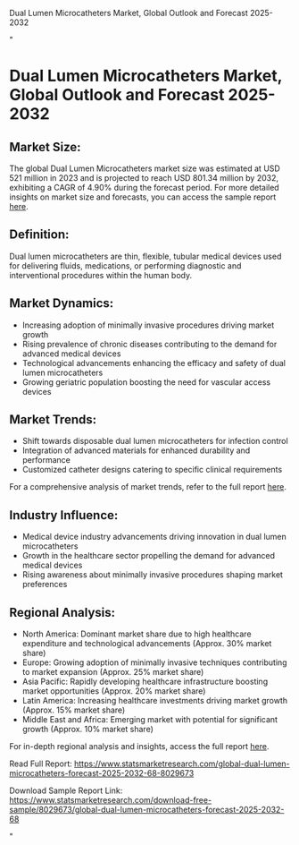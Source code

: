 Dual Lumen Microcatheters Market, Global Outlook and Forecast 2025-2032

"<!DOCTYPE html>
<html>
<head>
	<title>Dual Lumen Microcatheters Market, Global Outlook and Forecast 2025-2032</title>
</head>
<body>

<h1>Dual Lumen Microcatheters Market, Global Outlook and Forecast 2025-2032</h1>

<h2>Market Size:</h2>
<p>The global Dual Lumen Microcatheters market size was estimated at USD 521 million in 2023 and is projected to reach USD 801.34 million by 2032, exhibiting a CAGR of 4.90% during the forecast period. For more detailed insights on market size and forecasts, you can access the sample report <a href='https://www.statsmarketresearch.com/download-free-sample/8029673/global-dual-lumen-microcatheters-forecast-2025-2032-68'>here</a>.</p>

<h2>Definition:</h2>
<p>Dual lumen microcatheters are thin, flexible, tubular medical devices used for delivering fluids, medications, or performing diagnostic and interventional procedures within the human body.</p>

<h2>Market Dynamics:</h2>
<ul>
	<li>Increasing adoption of minimally invasive procedures driving market growth</li>
	<li>Rising prevalence of chronic diseases contributing to the demand for advanced medical devices</li>
	<li>Technological advancements enhancing the efficacy and safety of dual lumen microcatheters</li>
	<li>Growing geriatric population boosting the need for vascular access devices</li>
</ul>

<h2>Market Trends:</h2>
<ul>
	<li>Shift towards disposable dual lumen microcatheters for infection control</li>
	<li>Integration of advanced materials for enhanced durability and performance</li>
	<li>Customized catheter designs catering to specific clinical requirements</li>
</ul>
<p>For a comprehensive analysis of market trends, refer to the full report <a href='https://www.statsmarketresearch.com/global-dual-lumen-microcatheters-forecast-2025-2032-68-8029673'>here</a>.</p>

<h2>Industry Influence:</h2>
<ul>
	<li>Medical device industry advancements driving innovation in dual lumen microcatheters</li>
	<li>Growth in the healthcare sector propelling the demand for advanced medical devices</li>
	<li>Rising awareness about minimally invasive procedures shaping market preferences</li>
</ul>

<h2>Regional Analysis:</h2>
<ul>
	<li>North America: Dominant market share due to high healthcare expenditure and technological advancements (Approx. 30% market share)</li>
	<li>Europe: Growing adoption of minimally invasive techniques contributing to market expansion (Approx. 25% market share)</li>
	<li>Asia Pacific: Rapidly developing healthcare infrastructure boosting market opportunities (Approx. 20% market share)</li>
	<li>Latin America: Increasing healthcare investments driving market growth (Approx. 15% market share)</li>
	<li>Middle East and Africa: Emerging market with potential for significant growth (Approx. 10% market share)</li>
</ul>
<p>For in-depth regional analysis and insights, access the full report <a href='https://www.statsmarketresearch.com/global-dual-lumen-microcatheters-forecast-2025-2032-68-8029673'>here</a>.</p>

<p>Read Full Report: <a href='https://www.statsmarketresearch.com/global-dual-lumen-microcatheters-forecast-2025-2032-68-8029673'>https://www.statsmarketresearch.com/global-dual-lumen-microcatheters-forecast-2025-2032-68-8029673</a></p>
<p>Download Sample Report Link: <a href='https://www.statsmarketresearch.com/download-free-sample/8029673/global-dual-lumen-microcatheters-forecast-2025-2032-68'>https://www.statsmarketresearch.com/download-free-sample/8029673/global-dual-lumen-microcatheters-forecast-2025-2032-68</a></p>

</body>
</html>"
